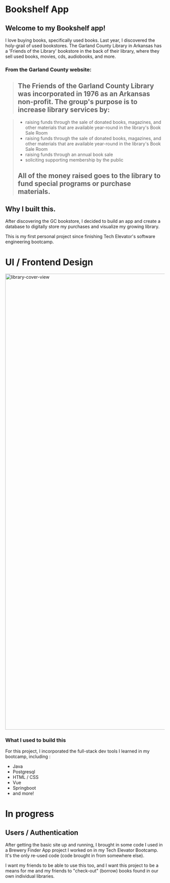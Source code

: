 # Bookshelf App

## Welcome to my Bookshelf app! 

I love buying books, specifically used books. 
Last year, I discovered the holy-grail of used bookstores. The Garland County Library in Arkansas has a 'Friends of the Library' bookstore in the back of their library, where they sell used books, movies, cds, audiobooks, and more. 

### From the Garland County website: 

><h2> The Friends of the Garland County Library was incorporated in 1976 as an Arkansas non-profit. The group's purpose is to increase library services by:</h2>

><ul>
>  <li>raising funds through the sale of donated books, magazines, and other materials that are available year-round in the library's Book Sale Room</li>
>  <li>raising funds through the sale of donated books, magazines, and other materials that are available year-round in the library's Book Sale Room</li>
>  <li>raising funds through an annual book sale</li>
>  <li>soliciting supporting membership by the public</li>
></ul>
><h2>All of the money raised goes to the library to fund special programs or purchase materials.</h2>

## Why I built this. 

After discovering the GC bookstore, I decided to build an app and create a database to digitally store my purchases and visualize my growing library.

This is my first personal project since finishing Tech Elevator's software engineering bootcamp. 

# UI / Frontend Design

<img width="1437" alt="library-cover-view" src="https://user-images.githubusercontent.com/100177823/209886716-6dc32ab5-ca82-4dda-9115-82f5d258a780.png">

### What I used to build this

For this project, I incorporated the full-stack dev tools I learned in my bootcamp, including :
- Java 
- Postgresql
- HTML / CSS 
- Vue 
- Springboot 
- and more!

# In progress
## Users / Authentication 

After getting the basic site up and running, I brought in some code I used in a Brewery Finder App project I worked on in my Tech Elevator Bootcamp. It's the only re-used code (code brought in from somewhere else). 


I want my friends to be able to use this too, and I want this project to be a means for me and my friends to "check-out" (borrow) books found in our own individual libraries. 
